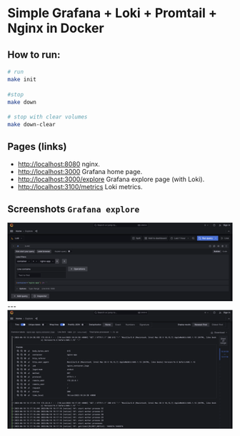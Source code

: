Simple Grafana + Loki + Promtail + Nginx in Docker
====================================

## How to run:

```bash
# run
make init

#stop
make down

# stop with clear volumes
make down-clear
```

## Pages (links)

* [http://localhost:8080][101] nginx.
* [http://localhost:3000][102] Grafana home page.
* [http://localhost:3000/explore][103] Grafana explore page (with Loki).
* [http://localhost:3100/metrics][104] Loki metrics.

## Screenshots `Grafana explore`

<img src="./docs/grafana_explore_page.png">
---
<img src="./docs/grafana_explore_log_details.png">

[//]: # (Pages links)

[101]: http://localhost:8080

[102]: http://localhost:3000

[103]: http://localhost:3000/explore

[104]: http://localhost:3100/metrics
